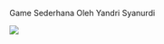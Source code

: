 Game Sederhana Oleh Yandri Syanurdi


![](https://spada.pnp.ac.id/pluginfile.php/8838/user/icon/moove/f1?rev=6881)
